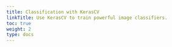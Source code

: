 ```yaml
---
title: Classification with KerasCV
linkTitle: Use KerasCV to train powerful image classifiers.
toc: true
weight: 2
type: docs
---
```

